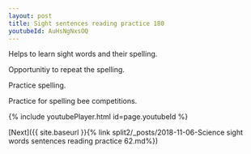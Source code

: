 ```yaml
---
layout: post
title: Sight sentences reading practice 180
youtubeId: AuHsNgNxsOQ
---
```

 
 
Helps to learn sight words and their spelling.

Opportunitiy to repeat the spelling. 

Practice spelling. 
 
Practice for spelling bee competitions. 
 
{% include youtubePlayer.html id=page.youtubeId %}
 
 

[Next]({{ site.baseurl }}{% link  split2/_posts/2018-11-06-Science sight words sentences reading practice 62.md%})
 
